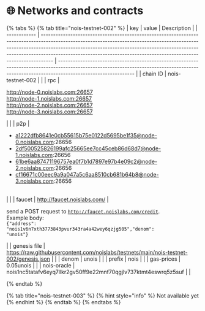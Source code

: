 # 🌐 Networks and contracts



{% tabs %}
{% tab title="nois-testnet-002" %}
| key          | value                                                                                                                                                                                                                                                                                                                         | Description                                                                                                                                                                                 |
| ------------ | ----------------------------------------------------------------------------------------------------------------------------------------------------------------------------------------------------------------------------------------------------------------------------------------------------------------------------- | ------------------------------------------------------------------------------------------------------------------------------------------------------------------------------------------- |
| chain ID     | nois-testnet-002                                                                                                                                                                                                                                                                                                              |                                                                                                                                                                                             |
| rpc          | <p>http://node-0.noislabs.com:26657<br>http://node-1.noislabs.com:26657<br>http://node-2.noislabs.com:26657<br>http://node-3.noislabs.com:26657</p>                                                                                                                                                                           |                                                                                                                                                                                             |
| p2p          | <ul><li>a1222dfb8641e0cb55615b75e0122d5695be1f35@node-0.noislabs.com:26656</li><li>2df500525826199afc25665ee7cc45ceb86d68d7@node-1.noislabs.com:26656</li><li>61be6aa87471196757ea0f7b1d7897e97b4e09c2@node-2.noislabs.com:26656</li><li>cf16671c00eec9a9a047a5c6aa8510cb681b64b8@node-3.noislabs.com:26656<br><br></li></ul> |                                                                                                                                                                                             |
| faucet       | http://faucet.noislabs.com/                                                                                                                                                                                                                                                                                                   | <p>send a POST request to <code>http://faucet.noislabs.com/credit</code>.<br>Example body: <br><code>{"address": "nois1v6n7xth3773843pvur343ra4a42wey6qzjg505","denom": "unois"}</code></p> |
| genesis file | https://raw.githubusercontent.com/noislabs/testnets/main/nois-testnet-002/genesis.json                                                                                                                                                                                                                                        |                                                                                                                                                                                             |
| denom        | unois                                                                                                                                                                                                                                                                                                                         |                                                                                                                                                                                             |
| prefix       | nois                                                                                                                                                                                                                                                                                                                          |                                                                                                                                                                                             |
| gas-prices   | 0.05unois                                                                                                                                                                                                                                                                                                                     |                                                                                                                                                                                             |
| nois-oracle  | nois1nc5tatafv6eyq7llkr2gv50ff9e22mnf70qgjlv737ktmt4eswrq5z5suf                                                                                                                                                                                                                                                               |                                                                                                                                                                                             |


{% endtab %}

{% tab title="nois-testnet-003" %}
{% hint style="info" %}
Not available yet
{% endhint %}
{% endtab %}
{% endtabs %}

